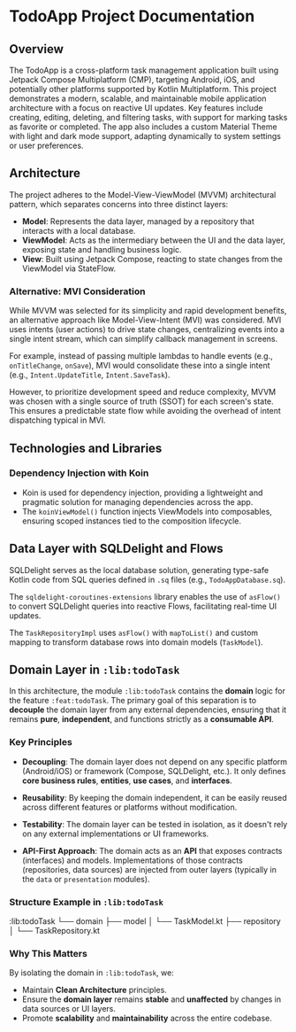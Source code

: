 # TodoApp Project Documentation

## Overview
The TodoApp is a cross-platform task management application built using Jetpack Compose Multiplatform (CMP), targeting Android, iOS, and potentially other platforms supported by Kotlin Multiplatform. This project demonstrates a modern, scalable, and maintainable mobile application architecture with a focus on reactive UI updates. Key features include creating, editing, deleting, and filtering tasks, with support for marking tasks as favorite or completed. The app also includes a custom Material Theme with light and dark mode support, adapting dynamically to system settings or user preferences.

## Architecture
The project adheres to the Model-View-ViewModel (MVVM) architectural pattern, which separates concerns into three distinct layers:

- **Model**: Represents the data layer, managed by a repository that interacts with a local database.
- **ViewModel**: Acts as the intermediary between the UI and the data layer, exposing state and handling business logic.
- **View**: Built using Jetpack Compose, reacting to state changes from the ViewModel via StateFlow.

### Alternative: MVI Consideration
While MVVM was selected for its simplicity and rapid development benefits, an alternative approach like Model-View-Intent (MVI) was considered. MVI uses intents (user actions) to drive state changes, centralizing events into a single intent stream, which can simplify callback management in screens.

For example, instead of passing multiple lambdas to handle events (e.g., `onTitleChange`, `onSave`), MVI would consolidate these into a single intent (e.g., `Intent.UpdateTitle`, `Intent.SaveTask`).

However, to prioritize development speed and reduce complexity, MVVM was chosen with a single source of truth (SSOT) for each screen's state. This ensures a predictable state flow while avoiding the overhead of intent dispatching typical in MVI.

## Technologies and Libraries

### Dependency Injection with Koin
- Koin is used for dependency injection, providing a lightweight and pragmatic solution for managing dependencies across the app.
- The `koinViewModel()` function injects ViewModels into composables, ensuring scoped instances tied to the composition lifecycle.


## Data Layer with SQLDelight and Flows

SQLDelight serves as the local database solution, generating type-safe Kotlin code from SQL queries defined in `.sq` files (e.g., `TodoAppDatabase.sq`).

The `sqldelight-coroutines-extensions` library enables the use of `asFlow()` to convert SQLDelight queries into reactive Flows, facilitating real-time UI updates.

The `TaskRepositoryImpl` uses `asFlow()` with `mapToList()` and custom mapping to transform database rows into domain models (`TaskModel`).

## Domain Layer in `:lib:todoTask`

In this architecture, the module `:lib:todoTask` contains the **domain** logic for the feature `:feat:todoTask`. The primary goal of this separation is to **decouple** the domain layer from any external dependencies, ensuring that it remains **pure**, **independent**, and functions strictly as a **consumable API**.

### Key Principles

- **Decoupling**: The domain layer does not depend on any specific platform (Android/iOS) or framework (Compose, SQLDelight, etc.). It only defines **core business rules**, **entities**, **use cases**, and **interfaces**.

- **Reusability**: By keeping the domain independent, it can be easily reused across different features or platforms without modification.

- **Testability**: The domain layer can be tested in isolation, as it doesn't rely on any external implementations or UI frameworks.

- **API-First Approach**: The domain acts as an **API** that exposes contracts (interfaces) and models. Implementations of those contracts (repositories, data sources) are injected from outer layers (typically in the `data` or `presentation` modules).

### Structure Example in `:lib:todoTask`

:lib:todoTask └── domain ├── model │ └── TaskModel.kt ├── repository │ └── TaskRepository.kt

### Why This Matters

By isolating the domain in `:lib:todoTask`, we:
- Maintain **Clean Architecture** principles.
- Ensure the **domain layer** remains **stable** and **unaffected** by changes in data sources or UI layers.
- Promote **scalability** and **maintainability** across the entire codebase.